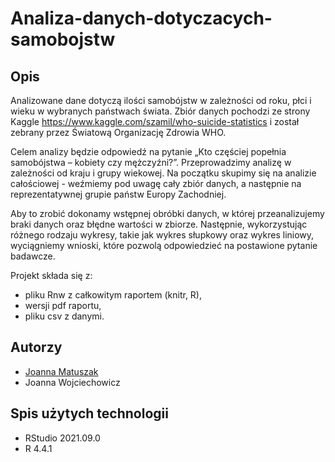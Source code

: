 # Analiza-danych-dotyczacych-samobojstw

## Opis

Analizowane dane dotyczą ilości samobójstw w zależności od roku, płci i wieku w wybranych państwach świata. Zbiór danych pochodzi ze strony Kaggle https://www.kaggle.com/szamil/who-suicide-statistics i został zebrany przez Światową Organizację Zdrowia WHO.

Celem analizy będzie odpowiedź na pytanie „Kto częściej popełnia samobójstwa – kobiety czy mężczyźni?”. Przeprowadzimy analizę w zależności od kraju i grupy wiekowej. Na początku skupimy się na analizie całościowej - weźmiemy pod uwagę cały zbiór danych, a następnie na reprezentatywnej grupie państw Europy Zachodniej.

Aby to zrobić dokonamy wstępnej obróbki danych, w której przeanalizujemy braki danych oraz błędne wartości w zbiorze. Następnie, wykorzystując różnego rodzaju wykresy, takie jak wykres słupkowy oraz wykres liniowy,
wyciągniemy wnioski, które pozwolą odpowiedzieć na postawione pytanie badawcze.

Projekt składa się z:
- pliku Rnw z całkowitym raportem (knitr, R),
- wersji pdf raportu,
- pliku csv z danymi.

## Autorzy
- [Joanna Matuszak](https://github.com/vsiv00)
- Joanna Wojciechowicz

## Spis użytych technologii
- RStudio 2021.09.0
- R 4.4.1
